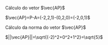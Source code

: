 Cálculo do vetor $\vec{AP}$

$\vec{AP}=P-A=(-2,2,1)-(0,2,0)=(-2,0,1)$

Cálculo da norma do vetor $\vec{AP}$

$||\vec{AP}||=\sqrt{(-2)^2+0^2+1^2}=\sqrt{5}$